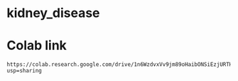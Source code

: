 # kidney_disease


# Colab link
    https://colab.research.google.com/drive/1n6WzdvxVv9jm89oHaibONSiEzjURTHF6?usp=sharing